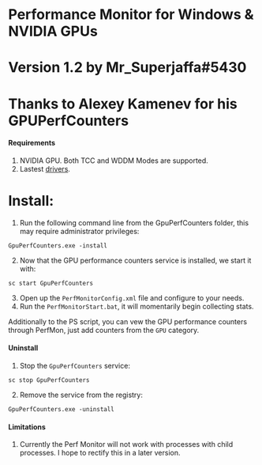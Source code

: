 # Performance Monitor for Windows & NVIDIA GPUs
# Version 1.2 by Mr_Superjaffa#5430
#
# Thanks to Alexey Kamenev for his GPUPerfCounters

#### Requirements
1. NVIDIA GPU. Both TCC and WDDM Modes are supported.
2. Lastest [drivers](http://www.nvidia.com/Download/index.aspx).

# Install:
1. Run the following command line from the GpuPerfCounters folder, this may require administrator privileges:
```
GpuPerfCounters.exe -install
```
2. Now that the GPU performance counters service is installed, we start it with:
```
sc start GpuPerfCounters
```
3. Open up the `PerfMonitorConfig.xml` file and configure to your needs.
4. Run the `PerfMonitorStart.bat`, it will momentarily begin collecting stats.

Additionally to the PS script, you can vew the GPU performance counters through PerfMon, just add counters from the `GPU` category.

#### Uninstall
1. Stop the `GpuPerfCounters` service:
```
sc stop GpuPerfCounters
```
2. Remove the service from the registry:
```
GpuPerfCounters.exe -uninstall
```

#### Limitations

1. Currently the Perf Monitor will not work with processes with child processes. I hope to rectify this in a later version.